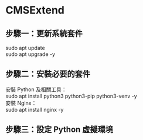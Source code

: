# CMSExtend

## 步驟一：更新系統套件  
sudo apt update  
sudo apt upgrade -y  

## 步驟二：安裝必要的套件  
安裝 Python 及相關工具：  
sudo apt install python3 python3-pip python3-venv -y  
安裝 Nginx：  
sudo apt install nginx -y  

## 步驟三：設定 Python 虛擬環境  

